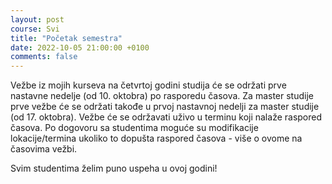 ```yaml
---
layout: post
course: Svi
title: "Početak semestra"
date: 2022-10-05 21:00:00 +0100
comments: false
---
```


Vežbe iz mojih kurseva na četvrtoj godini studija će se održati prve nastavne nedelje (od 10. oktobra) po rasporedu časova. Za master studije prve vežbe će se održati takođe u prvoj nastavnoj nedelji za master studije (od 17. oktobra). Vežbe će se održavati uživo u terminu koji nalaže raspored časova. Po dogovoru sa studentima moguće su modifikacije lokacije/termina ukoliko to dopušta raspored časova - više o ovome na časovima vežbi.

Svim studentima želim puno uspeha u ovoj godini!
